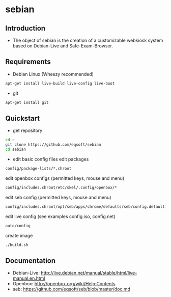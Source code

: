 sebian
======

## Introduction ##
* The object of sebian is the creation of a customizable webkiosk system based on Debian-Live and Safe-Exam-Browser.

## Requirements ##
* Debian Linux (Wheezy recommended)
```bash
apt-get install live-build live-config live-boot
```
* git
```bash
apt-get install git
```

## Quickstart ##
* get repository
```bash
cd ~
git clone https://github.com/eqsoft/sebian
cd sebian
```

* edit basic config files
edit packages
```bash
config/package-lists/*.chroot
```
edit openbox configs (permitted keys, mouse and menu)
```bash
config/includes.chroot/etc/skel/.config/openbox/*
```
edit seb config (permitted keys, mouse and menu)
```bash
config/includes.chroot/opt/seb/apps/chrome/defaults/seb/config.default.json
```
edit live config (see examples config.iso, config.net)
```bash
auto/config
```
create image
```bash
./build.sh
```


## Documentation ##
* Debian-Live: http://live.debian.net/manual/stable/html/live-manual.en.html
* Openbox: http://openbox.org/wiki/Help:Contents
* seb: https://github.com/eqsoft/seb/blob/master/doc.md
